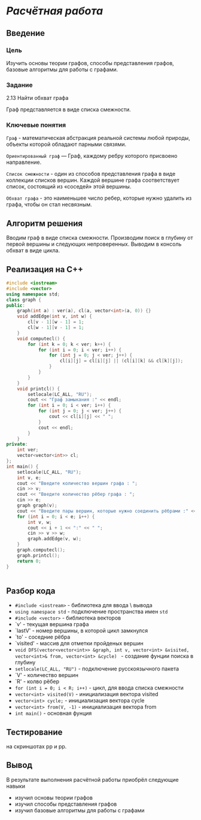 # *Расчётная работа*
## Введение
### Цель
Изучить основы теории графов, способы представления графов, базовые алгоритмы для работы с графами.
### Задание
2.13 Найти обхват графа

Граф представляется в виде списка смежности.
### Ключевые понятия
`Граф` - математическая абстракция реальной системы любой природы, объекты которой обладают парными связями.

`Ориентированный граф` — Граф, каждому ребру которого присвоено направление.

`Список смежности` - один из способов представления графа в виде коллекции списков вершин. Каждой вершине графа соответствует список, состоящий из «соседей» этой вершины.

`Обхват графа` - это наименьшее число ребер, которые нужно удалить из графа, чтобы он стал несвязным.

## Алгоритм решения
Вводим граф в виде списка смежности. Производим поиск в глубину от первой вершины и следующих непроверенных. Выводим в консоль обхват в виде цикла.
## Реализация на С++
```cpp
#include <iostream>
#include <vector>
using namespace std;
class graph {
public:
    graph(int a) : ver(a), cl(a, vector<int>(a, 0)) {}
    void addEdge(int v, int w) {
        cl[v - 1][w - 1] = 1;
        cl[w - 1][v - 1] = 1;
    }
    void computecl() {
        for (int k = 0; k < ver; k++) {
            for (int i = 0; i < ver; i++) {
                for (int j = 0; j < ver; j++) {
                    cl[i][j] = cl[i][j] || (cl[i][k] && cl[k][j]);
                }
            }
        }
    }
    void printcl() {
        setlocale(LC_ALL, "RU");
        cout << "Граф замыкания :" << endl;
        for (int i = 0; i < ver; i++) {
            for (int j = 0; j < ver; j++) {
                cout << cl[i][j] << " ";
            }
            cout << endl;
        }
    }
private:
    int ver;
    vector<vector<int>> cl;
};
int main() {
    setlocale(LC_ALL, "RU");
    int v, e;
    cout << "Введите количество вершин графа : ";
    cin >> v;
    cout << "Введите количество рёбер графа : ";
    cin >> e;
    graph graph(v);
    cout << "Введите пары вершин, которые нужно соединить рёбрами :" << endl;
    for (int i = 0; i < e; i++) {
        int v, w;
        cout << i + 1 << ":" << " ";
        cin >> v >> w;
        graph.addEdge(v, w);
    }
    graph.computecl();
    graph.printcl();
    return 0;
}
    
```
## Разбор кода
- `#include <iostream>` - библиотека для ввода \ вывода
- `using namespace std` - подключение пространства имен `std`
- `#include <vector>` - библиотека векторов
- `v' - текущая вершина графа
- `lastV' - номер вершины, в которой цикл замкнулся
- `to'  - соседние рёбра
- `visited' - массив для отметки пройденых вершин
- `void DFS(vector<vector<int>> &graph, int v, vector<int> &visited, vector<int>& from, vector<int> &cycle) ` -  создание фунции поиска в глубину
- `setlocale(LC_ALL, "RU")` - подключение русскоязычного пакета
- `V' - количество вершин
- `R' - колво рёбер
- `for (int i = 0; i < R; i++)` - цикл, для ввода списка смежности
- `vector<int> visited(V)` - инициализация вектора visited
- `vector<int> cycle;` - инициализация вектора cycle
- `vector<int> from(V, -1)` - инициализация вектора from
- `int main()` - основная фунция

## Тестирование 
на скриншотах рр и рр.

## Вывод
В результате выполнения расчётной работы приобрёл следующие навыки

- изучил основы теории графов
- изучил способы представления графов
- изучил базовые алгоритмы для работы с графами
